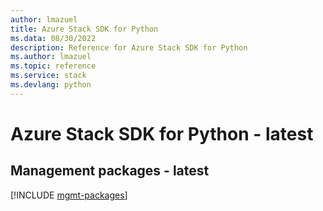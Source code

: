 ```yaml
---
author: lmazuel
title: Azure Stack SDK for Python
ms.data: 08/30/2022
description: Reference for Azure Stack SDK for Python
ms.author: lmazuel
ms.topic: reference
ms.service: stack
ms.devlang: python
---
```

# Azure Stack SDK for Python - latest

## Management packages - latest
[!INCLUDE [mgmt-packages](stack-mgmt-index.md)]